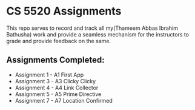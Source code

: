 # CS 5520 Assignments

This repo serves to record and track all my(Thameem Abbas Ibrahim Bathusha) work and provide a seamless mechanism for the instructors to grade and provide feedback on the same.

## Assignments Completed:

- Assignment 1 - A1 First App
- Assignment 3 - A3 Clicky Clicky
- Assignment 4 - A4 Link Collector
- Assignment 5 - A5 Prime Directive
- Assignment 7 - A7 Location Confirmed